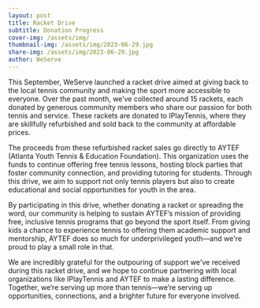 ```yaml
---
layout: post
title: Racket Drive
subtitle: Donation Progress
cover-img: /assets/img/
thumbnail-img: /assets/img/2023-06-29.jpg
share-img: /assets/img/2023-06-29.jpg
author: WeServe
---
```


This September, WeServe launched a racket drive aimed at giving back to the local tennis community and making the sport more accessible to everyone. Over the past month, we’ve collected around 15 rackets, each donated by generous community members who share our passion for both tennis and service. These rackets are donated to IPlayTennis, where they are skillfully refurbished and sold back to the community at affordable prices. 

The proceeds from these refurbished racket sales go directly to AYTEF (Atlanta Youth Tennis & Education Foundation). This  organization uses the funds to continue offering free tennis lessons, hosting block parties that foster community connection, and providing tutoring for students. Through this drive, we aim to support not only tennis players but also to create educational and social opportunities for youth in the area.

By participating in this drive, whether donating a racket or spreading the word, our community is helping to sustain AYTEF’s mission of providing free, inclusive tennis programs that go beyond the sport itself. From giving kids a chance to experience tennis to offering them academic support and mentorship, AYTEF does so much for underprivileged youth—and we're proud to play a small role in that.

We are incredibly grateful for the outpouring of support we've received during this racket drive, and we hope to continue partnering with local organizations like IPlayTennis and AYTEF to make a lasting difference. Together, we’re serving up more than tennis—we’re serving up opportunities, connections, and a brighter future for everyone involved.
